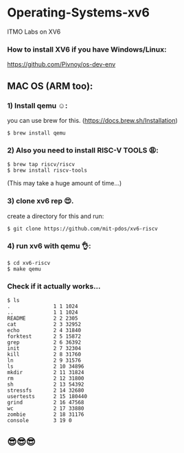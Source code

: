 # Operating-Systems-xv6
ITMO Labs on XV6

### How to install XV6 if you have Windows/Linux:
https://github.com/Pivnoy/os-dev-env

## MAC OS (ARM too):

### 1) Install qemu ☺️:
you can use brew for this. (https://docs.brew.sh/Installation)

```
$ brew install qemu

```
### 2) Also you need to install RISC-V TOOLS 😩:

```
$ brew tap riscv/riscv
$ brew install riscv-tools

```
(This may take a huge amount of time...)

### 3) clone xv6 rep 😍. 
create a directory for this and run: 

```
$ git clone https://github.com/mit-pdos/xv6-riscv

```
### 4) run xv6 with qemu 👌:

```
$ cd xv6-riscv
$ make qemu

```

### Check if it actually works...
```
$ ls
.              1 1 1024
..             1 1 1024
README         2 2 2305
cat            2 3 32952
echo           2 4 31840
forktest       2 5 15872
grep           2 6 36392
init           2 7 32304
kill           2 8 31760
ln             2 9 31576
ls             2 10 34896
mkdir          2 11 31824
rm             2 12 31800
sh             2 13 54392
stressfs       2 14 32680
usertests      2 15 180440
grind          2 16 47568
wc             2 17 33880
zombie         2 18 31176
console        3 19 0
```
## 😎😎😎


